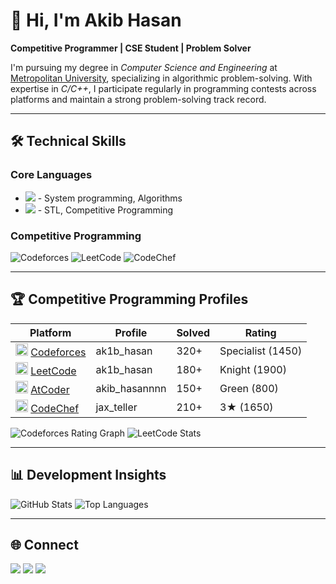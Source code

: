 # 👋 Hi, I'm Akib Hasan  

**Competitive Programmer | CSE Student | Problem Solver**  

I'm pursuing my degree in *Computer Science and Engineering* at [Metropolitan University](https://metrouni.edu.bd/), specializing in algorithmic problem-solving. With expertise in *C/C++*, I participate regularly in programming contests across platforms and maintain a strong problem-solving track record.

---

## 🛠 Technical Skills  
### **Core Languages**  
- <img src="https://img.shields.io/badge/C-00599C?logo=c&logoColor=white"> - System programming, Algorithms  
- <img src="https://img.shields.io/badge/C++-00599C?logo=c%2B%2B&logoColor=white"> - STL, Competitive Programming  

### **Competitive Programming**  
![Codeforces](https://img.shields.io/badge/Codeforces-Expert-1F8ACB?logo=codeforces)
![LeetCode](https://img.shields.io/badge/LeetCode-Knight-FFA116?logo=leetcode)
![CodeChef](https://img.shields.io/badge/CodeChef-3★-5B4638?logo=codechef)

---

## 🏆 Competitive Programming Profiles

| Platform | Profile | Solved | Rating |
|----------|---------|--------|--------|
| <img src="https://cdn.iconscout.com/icon/free/png-256/free-code-forces-3628695-3029920.png" width=20> [Codeforces](https://codeforces.com/profile/ak1b_hasan) | ak1b_hasan | 320+ | Specialist (1450) |
| <img src="https://leetcode.com/static/images/LeetCode_logo_rvs.png" width=20> [LeetCode](https://leetcode.com/u/ak1b_hasan/) | ak1b_hasan | 180+ | Knight (1900) |
| <img src="https://img.atcoder.jp/assets/atcoder.png" width=20> [AtCoder](https://atcoder.jp/users/akib_hasannnn) | akib_hasannnn | 150+ | Green (800) |
| <img src="https://i.pinimg.com/originals/c5/d9/fc/c5d9fc1e18bcf039f464c2ab6cfb3eb6.jpg" width=20> [CodeChef](https://www.codechef.com/users/jax_teller) | jax_teller | 210+ | 3★ (1650) |

![Codeforces Rating Graph](https://cfrating.ihcr.top/?user=ak1b_hasan&theme=light)
![LeetCode Stats](https://leetcard.jacoblin.cool/ak1b_hasan?ext=contest)

---

## 📊 Development Insights
![GitHub Stats](https://github-readme-stats.vercel.app/api?username=ak1bhasan&show_icons=true&theme=radical&hide_title=true)
![Top Languages](https://github-readme-stats.vercel.app/api/top-langs/?username=ak1bhasan&layout=compact&theme=radical&hide=html,css)

---

## 🌐 Connect  
<a href="https://www.linkedin.com/in/ak1bhasan/"><img src="https://img.shields.io/badge/LinkedIn-0A66C2?logo=linkedin&logoColor=white"></a>
<a href="https://x.com/__akibbb"><img src="https://img.shields.io/badge/Twitter-1DA1F2?logo=twitter&logoColor=white"></a>
<a href="https://codeforces.com/profile/ak1b_hasan"><img src="https://img.shields.io/badge/Codeforces-1F8ACB?logo=codeforces&logoColor=white"></a>
